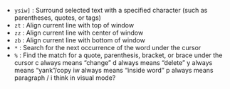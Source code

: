 - `ysiw]` : Surround selected text with a specified character (such as parentheses, quotes, or tags)
- `zt` : Align current line with top of window
- `zz` : Align current line with center of window
- `zb` : Align current line with bottom of window
- `*` : Search for the next occurrence of the word under the cursor
- `%` : Find the match for a quote, parenthesis, bracket, or brace under the cursor
c always means “change”
d always means “delete”
y always means “yank”/copy
iw always means “inside word”
p always means paragraph / i think in visual mode?